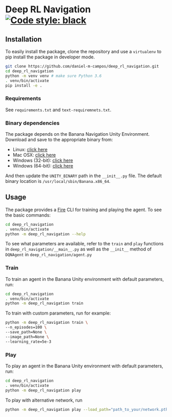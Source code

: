 # Deep RL Navigation [![Code style: black](https://img.shields.io/badge/code%20style-black-000000.svg)](https://github.com/psf/black)

## Installation

To easily install the package, clone the repository and use a `virtualenv` to pip install the package in developer mode.

```bash
git clone https://github.com/daniel-m-campos/deep_rl_navigation.git
cd deep_rl_navigation
python -m venv venv # make sure Python 3.6
. venv/bin/activate
pip install -e .
```

### Requirements

See `requirements.txt` and `text-requiremnets.txt`.

### Binary dependencies

The package depends on the Banana Navigation Unity Environment. Download and save to the appropriate binary from:

* Linux: [click here](https://s3-us-west-1.amazonaws.com/udacity-drlnd/P1/Banana/Banana_Linux.zip)
* Mac OSX: [click here](https://s3-us-west-1.amazonaws.com/udacity-drlnd/P1/Banana/Banana.app.zip)
* Windows (32-bit): [click here](https://s3-us-west-1.amazonaws.com/udacity-drlnd/P1/Banana/Banana_Windows_x86.zip)
* Windows (64-bit): [click here](https://s3-us-west-1.amazonaws.com/udacity-drlnd/P1/Banana/Banana_Windows_x86_64.zip)

And then update the `UNITY_BINARY` path in the `__init__.py` file. The default binary location
is `/usr/local/sbin/Banana.x86_64`.

## Usage

The package provides a [Fire](https://github.com/google/python-fire) CLI for training and playing the agent. To see the
basic commands:

```bash
cd deep_rl_navigation
. venv/bin/activate
python -m deep_rl_navigation --help
```

To see what parameters are available, refer to the `train` and `play` functions in `deep_rl_navigation/__main__.py` as well as the `__init__` method of `DQNAgent` in `deep_rl_navigation/agent.py`

### Train

To train an agent in the Banana Unity environment with default parameters, run:

```bash
cd deep_rl_navigation
. venv/bin/activate
python -m deep_rl_navigation train
```

To train with custom parameters, run for example:

```bash
python -m deep_rl_navigation train \
--n_episodes=100 \
--save_path=None \
--image_path=None \
--learning_rate=5e-3
```

### Play

To play an agent in the Banana Unity environment with default parameters, run:

```bash
cd deep_rl_navigation
. venv/bin/activate
python -m deep_rl_navigation play
```

To play with alternative network, run

```bash
python -m deep_rl_navigation play --load_path="path_to_your/network.pth"
```
